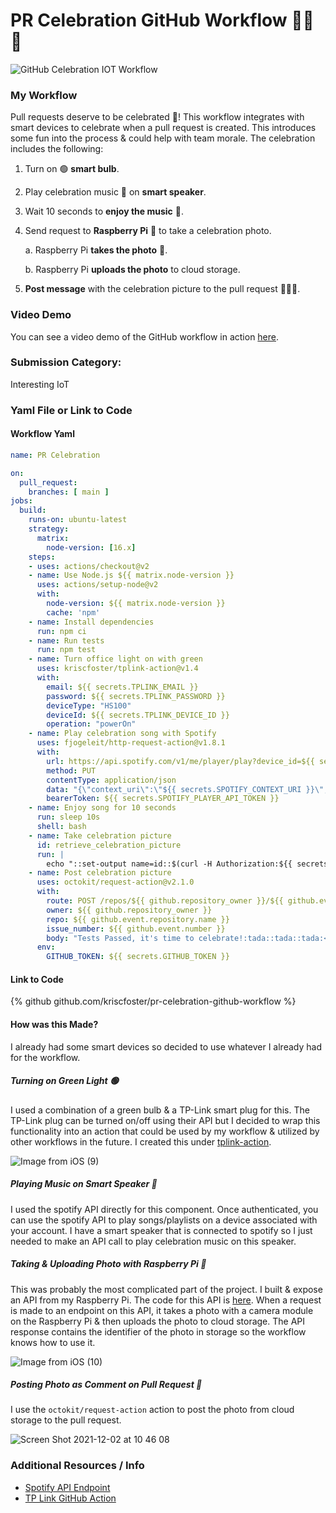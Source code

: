 # PR Celebration GitHub Workflow 🎉🎉🎉

[Instructions]: # (To submit to the GitHub Actions x DEV Hackathon 2021, please fill out all sections.)

![GitHub Celebration IOT Workflow](https://user-images.githubusercontent.com/17026751/144413207-cf86613a-18c9-439b-a09b-a8a4e6359042.png)

### My Workflow

Pull requests deserve to be celebrated 🎉! This workflow integrates with smart devices to celebrate when a pull request is created. This introduces some fun into the process & could help with team morale. The celebration includes the following:

1. Turn on 🟢 **smart bulb**.
2. Play celebration music 🎵 on **smart speaker**.
3. Wait 10 seconds to **enjoy the music** 🕺.
4. Send request to **Raspberry Pi** 🥧 to take a celebration photo.

    a. Raspberry Pi **takes the photo** 📸.

    b. Raspberry Pi **uploads the photo** to cloud storage.

5. **Post message** with the celebration picture to the pull request 🎉🎉🎉.

### Video Demo

You can see a video demo of the GitHub workflow in action [here](https://youtu.be/LYscH7z0g6M).

### Submission Category: 

Interesting IoT

### Yaml File or Link to Code

#### Workflow Yaml

``` yaml
name: PR Celebration

on:
  pull_request:
    branches: [ main ]
jobs:
  build:
    runs-on: ubuntu-latest
    strategy:
      matrix:
        node-version: [16.x]
    steps:
    - uses: actions/checkout@v2
    - name: Use Node.js ${{ matrix.node-version }}
      uses: actions/setup-node@v2
      with:
        node-version: ${{ matrix.node-version }}
        cache: 'npm'
    - name: Install dependencies
      run: npm ci
    - name: Run tests
      run: npm test
    - name: Turn office light on with green
      uses: kriscfoster/tplink-action@v1.4
      with:
        email: ${{ secrets.TPLINK_EMAIL }}
        password: ${{ secrets.TPLINK_PASSWORD }}
        deviceType: "HS100"
        deviceId: ${{ secrets.TPLINK_DEVICE_ID }}
        operation: "powerOn"
    - name: Play celebration song with Spotify
      uses: fjogeleit/http-request-action@v1.8.1
      with:
        url: https://api.spotify.com/v1/me/player/play?device_id=${{ secrets.SPOTIFY_DEVICE_ID }}
        method: PUT
        contentType: application/json
        data: "{\"context_uri\":\"${{ secrets.SPOTIFY_CONTEXT_URI }}\",\"offset\":{\"position\":0},\"position_ms\":0}"
        bearerToken: ${{ secrets.SPOTIFY_PLAYER_API_TOKEN }}
    - name: Enjoy song for 10 seconds
      run: sleep 10s
      shell: bash
    - name: Take celebration picture
      id: retrieve_celebration_picture
      run: |
        echo "::set-output name=id::$(curl -H Authorization:${{ secrets.AUTHORIZATION_TOKEN }} ${{ secrets.PI_ENDPOINT }} | jq .id | tr -d '"')"
    - name: Post celebration picture
      uses: octokit/request-action@v2.1.0
      with:
        route: POST /repos/${{ github.repository_owner }}/${{ github.event.repository.name }}/issues/${{ github.event.number }}/comments
        owner: ${{ github.repository_owner }}
        repo: ${{ github.event.repository.name }}
        issue_number: ${{ github.event.number }}
        body: "Tests Passed, it's time to celebrate!:tada::tada::tada:<br />![image](https://drive.google.com/uc?export=view&id=${{ steps.retrieve_celebration_picture.outputs.id }})"
      env:
        GITHUB_TOKEN: ${{ secrets.GITHUB_TOKEN }}
```

#### Link to Code

{% github github.com/kriscfoster/pr-celebration-github-workflow %}

#### How was this Made?

I already had some smart devices so decided to use whatever I already had for the workflow.

##### Turning on Green Light 🟢

I used a combination of a green bulb & a TP-Link smart plug for this. The TP-Link plug can be turned on/off using their API but I decided to wrap this functionality into an action that could be used by my workflow & utilized by other workflows in the future. I created this under [tplink-action](https://github.com/kriscfoster/tplink-action).

![Image from iOS (9)](https://user-images.githubusercontent.com/17026751/144415760-4bf71f7d-9823-4843-a93c-c7728d41ed10.jpg)

##### Playing Music on Smart Speaker 🎵

I used the spotify API directly for this component. Once authenticated, you can use the spotify API to play songs/playlists on a device associated with your account. I have a smart speaker that is connected to spotify so I just needed to make an API call to play celebration music on this speaker.

##### Taking & Uploading Photo with Raspberry Pi 🥧

This was probably the most complicated part of the project. I built & expose an API from my Raspberry Pi. The code for this API is [here](https://github.com/kriscfoster/pr-celebration-github-workflow/tree/main/rpi-automation). When a request is made to an endpoint on this API, it takes a photo with a camera module on the Raspberry Pi & then uploads the photo to cloud storage. The API response contains the identifier of the photo in storage so the workflow knows how to use it.

![Image from iOS (10)](https://user-images.githubusercontent.com/17026751/144416350-3a42ac00-0c35-4362-b275-b52939574abe.jpg)

##### Posting Photo as Comment on Pull Request 🎉

I use the `octokit/request-action` action to post the photo from cloud storage to the pull request.

![Screen Shot 2021-12-02 at 10 46 08](https://user-images.githubusercontent.com/17026751/144416136-95d1c2ea-56a4-428c-9155-518ed6a58111.png)

### Additional Resources / Info

- [Spotify API Endpoint](https://developer.spotify.com/console/put-play)
- [TP Link GitHub Action](https://github.com/kriscfoster/tplink-action)
